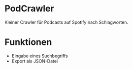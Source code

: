 # PodCrawler
 Kleiner Crawler für Podcasts auf Spotify nach Schlagworten.

# Funktionen
* Eingabe eines Suchbegriffs
* Export als JSON-Datei